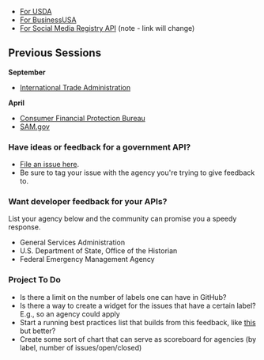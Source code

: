 
* [For USDA](https://github.com/USDA/USDA-APIs)
* [For BusinessUSA](https://github.com/GSA/Developer-Feedback-for-Government-APIs/labels/BusinessUSA)
* [For Social Media Registry API](https://github.com/GSA/GSA-APIs/issues)  (note - link will change)

## Previous Sessions

**September**
* [International Trade Administration](https://github.com/InternationalTradeAdministration/developerportal/issues/34)

**April**
* [Consumer Financial Protection Bureau](https://github.com/cfpb/api/milestones/Usability%20feedback%20improvements%20Round%201)
* [SAM.gov](https://github.com/GSA/sam_api/issues)





### Have ideas or feedback for a government API?  

* [File an issue here](https://github.com/GSA/Developer-Feedback-for-Government-APIs/issues).
* Be sure to tag your issue with the agency you're trying to give feedback to.  


### Want developer feedback for your APIs?  

List your agency below and the community can promise you a speedy response. 

* General Services Administration
* U.S. Department of State, Office of the Historian
* Federal Emergency Management Agency


### Project To Do
* Is there a limit on the number of labels one can have in GitHub?  
* Is there a way to create a widget for the issues that have a certain label?  E.g., so an agency could apply
* Start a running best practices list that builds from this feedback, like [this](https://github.com/GSA/slash-developer-pages/blob/master/API_Checklist.md) but better?
* Create some sort of chart that can serve as scoreboard for agencies (by label, number of issues/open/closed)



